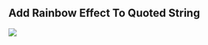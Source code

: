 ## Add Rainbow Effect To Quoted String

![](https://raw.githubusercontent.com/wk-j/vscode-rainbow-string/master/images/Rainbow.png)